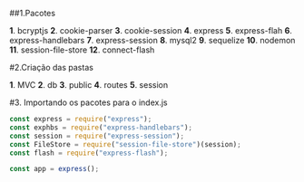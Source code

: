 ##1.Pacotes

**1**. bcryptjs
**2**. cookie-parser
**3**. cookie-session
**4**. express
**5**. express-flah
**6**. express-handlebars
**7**. express-session
**8**. mysql2
**9**. sequelize
**10**. nodemon
**11**. session-file-store
**12**. connect-flash

#2.Criação das pastas

**1**. MVC
**2**. db
**3**. public
**4**. routes
**5**. session

#3. Importando os pacotes para o index.js

```js
const express = require("express");
const exphbs = require("express-handlebars");
const session = require("express-session");
const FileStore = require("session-file-store")(session);
const flash = require("express-flash");

const app = express();
```
